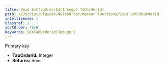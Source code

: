 ```yaml
---
title: Void SetTabOrderId(Integer TabOrderId)
path: /EJScript/Classes/NSTabOrder/Member functions/Void SetTabOrderId(Integer p_0)
intellisense: 1
classref: 1
sortOrder: 7858
keywords: SetTabOrderId(Integer)
---
```



Primary key



* **TabOrderId:** Integer
* **Returns:** Void


